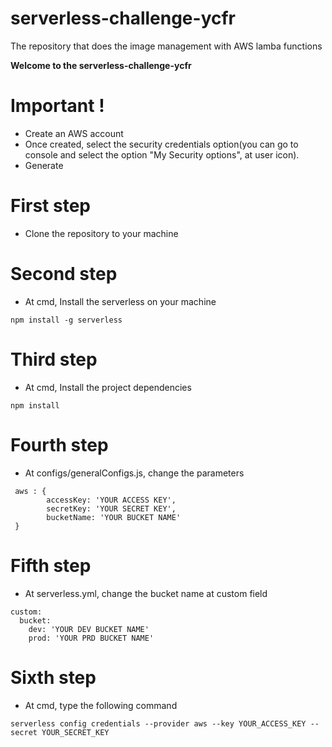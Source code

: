 # serverless-challenge-ycfr
The repository that does the image management with AWS lamba functions

**Welcome to the serverless-challenge-ycfr**
# Important !
- Create an AWS account
- Once created, select the security credentials option(you can go to console and select the option "My Security options", at user icon).
- Generate 

# First step
- Clone the repository to your machine
# Second step
- At cmd, Install the serverless on your machine
```
npm install -g serverless
```
# Third step
- At cmd, Install the project dependencies
```
npm install 
```
# Fourth step
- At configs/generalConfigs.js, change the parameters
```
 aws : {
        accessKey: 'YOUR ACCESS KEY',
        secretKey: 'YOUR SECRET KEY',
        bucketName: 'YOUR BUCKET NAME'
 }
```
# Fifth step
- At serverless.yml, change the bucket name at custom field
```
custom:
  bucket:
    dev: 'YOUR DEV BUCKET NAME'
    prod: 'YOUR PRD BUCKET NAME'
```
# Sixth step
- At cmd, type the following command
```
serverless config credentials --provider aws --key YOUR_ACCESS_KEY --secret YOUR_SECRET_KEY
```
